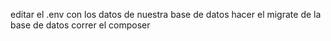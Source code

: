 editar el .env con los datos de nuestra base de datos
hacer el migrate de la base de datos
correr el composer
